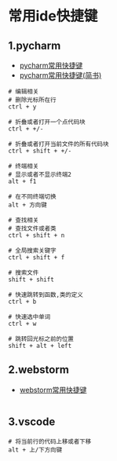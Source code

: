 # 常用ide快捷键

## 1.pycharm

- [pycharm常用快捷键](https://blog.csdn.net/cuomer/article/details/81534140)
- [pycharm常用快捷键(简书)](https://www.jianshu.com/p/5880a25ac597)

```shell
# 编辑相关
# 删除光标所在行
ctrl + y

# 折叠或者打开一个点代码块
ctrl + +/-

# 折叠或者打开当前文件的所有代码块
ctrl + shift + +/-

# 终端相关
# 显示或者不显示终端2
alt + f1

# 在不同终端切换
alt + 方向键  

# 查找相关
# 查找文件或者类
ctrl + shift + n

# 全局搜索关键字
ctrl + shift + f

# 搜索文件
shift + shift

# 快速跳转到函数,类的定义
ctrl + b

# 快速选中单词
ctrl + w

# 跳转回光标之前的位置
shift + alt + left
```

## 2.webstorm

- [webstorm常用快捷键](https://blog.csdn.net/qq_44333271/article/details/87439511)

```shell
```

## 3.vscode

```shell
# 将当前行的代码上移或者下移
alt + 上/下方向键
```
